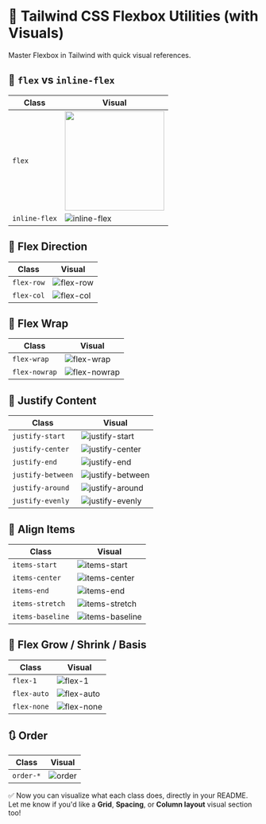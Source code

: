# 🤸 Tailwind CSS Flexbox Utilities (with Visuals)

Master Flexbox in Tailwind with quick visual references.



## 🔹 `flex` vs `inline-flex`

| Class         | Visual |
|---------------|--------|
| `flex`        | <img src="../assets/flex/flex.gif" width="200" />|
| `inline-flex` | ![inline-flex](../assets/flex/inline-flex.gif) |



## 🔄 Flex Direction

| Class              | Visual |
|--------------------|--------|
| `flex-row`         | ![flex-row](../assets/flex/flex-row.gif) |
| `flex-col`         | ![flex-col](../assets/flex/flex-col.gif) |



## 🧱 Flex Wrap

| Class           | Visual |
|-----------------|--------|
| `flex-wrap`     | ![flex-wrap](../assets/flex/flex-wrap.gif) |
| `flex-nowrap`   | ![flex-nowrap](../assets/flex/flex-nowrap.gif) |



## 📍 Justify Content

| Class              | Visual |
|--------------------|--------|
| `justify-start`    | ![justify-start](../assets/flex/justify-start.gif) |
| `justify-center`   | ![justify-center](../assets/flex/justify-center.gif) |
| `justify-end`      | ![justify-end](../assets/flex/justify-end.gif) |
| `justify-between`  | ![justify-between](../assets/flex/justify-between.gif) |
| `justify-around`   | ![justify-around](../assets/flex/justify-around.gif) |
| `justify-evenly`   | ![justify-evenly](../assets/flex/justify-evenly.gif) |


## 📐 Align Items

| Class             | Visual |
|-------------------|--------|
| `items-start`     | ![items-start](../assets/flex/items-start.gif) |
| `items-center`    | ![items-center](../assets/flex/items-center.gif) |
| `items-end`       | ![items-end](../assets/flex/items-end.gif) |
| `items-stretch`   | ![items-stretch](../assets/flex/items-stretch.gif) |
| `items-baseline`  | ![items-baseline](../assets/flex/items-baseline.gif) |



## 📏 Flex Grow / Shrink / Basis

| Class        | Visual |
|--------------|--------|
| `flex-1`     | ![flex-1](../assets/flex/flex-1.gif) |
| `flex-auto`  | ![flex-auto](../assets/flex/flex-auto.gif) |
| `flex-none`  | ![flex-none](../assets/flex/flex-none.gif) |



## 🔃 Order

| Class     | Visual |
|-----------|--------|
| `order-*` | ![order](../assets/flex/order.gif) |



✅ Now you can visualize what each class does, directly in your README.  
Let me know if you'd like a **Grid**, **Spacing**, or **Column layout** visual section too!
```

